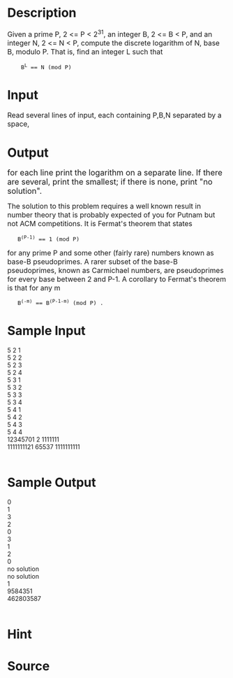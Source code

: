 
# Description

<div class="content"><p><span style="font-size: medium">Given a prime P, 2 &lt;= P &lt; 2<sup>31</sup>, an integer B, 2 &lt;= B &lt; P, and an integer N, 2 &lt;= N &lt; P, compute the discrete logarithm of N, base B, modulo P. That is, find an integer L such that </span></p>
<pre><span style="font-size: medium">    B<sup>L</sup> == N (mod P)
</span></pre></div>

# Input

<div class="content"><p><span style="font-size: medium">Read several lines of input, each containing P,B,N separated by a space, </span></p></div>

# Output

<div class="content"><p><font size="4"> for each line print the logarithm on a separate line. If there are several, print the smallest; if there is none, print &#34;no solution&#34;. </font></p>
<p><span style="font-size: medium">The solution to this problem requires a well known result in number theory that is probably expected of you for Putnam but not ACM competitions. It is Fermat&#39;s theorem that states </span></p>
<pre><span style="font-size: medium">   B<sup>(P-1)</sup> == 1 (mod P)
</span></pre>
<p><span style="font-size: medium">for any prime P and some other (fairly rare) numbers known as base-B pseudoprimes. A rarer subset of the base-B pseudoprimes, known as Carmichael numbers, are pseudoprimes for every base between 2 and P-1. A corollary to Fermat&#39;s theorem is that for any m </span></p>
<pre><span style="font-size: medium">   B<sup>(-m)</sup> == B<sup>(P-1-m)</sup> (mod P) .
</span></pre></div>

# Sample Input

<div class="content"><span class="sampledata">5 2 1<br/>
5 2 2<br/>
5 2 3<br/>
5 2 4<br/>
5 3 1<br/>
5 3 2<br/>
5 3 3<br/>
5 3 4<br/>
5 4 1<br/>
5 4 2<br/>
5 4 3<br/>
5 4 4<br/>
12345701 2 1111111<br/>
1111111121 65537 1111111111<br/>
<br/>
</span></div>

# Sample Output

<div class="content"><span class="sampledata">0<br/>
1<br/>
3<br/>
2<br/>
0<br/>
3<br/>
1<br/>
2<br/>
0<br/>
no solution<br/>
no solution<br/>
1<br/>
9584351<br/>
462803587<br/>
<br/>
</span></div>

# Hint

<div class="content"><p></p></div>

# Source

<div class="content"><p><a href="problemset.php?search="></a></p></div>

